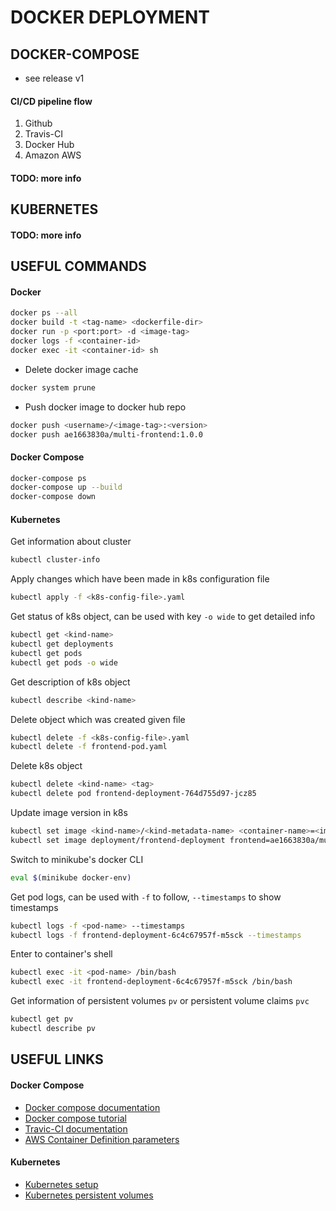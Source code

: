 # DOCKER DEPLOYMENT

## DOCKER-COMPOSE
  - see release v1

#### CI/CD pipeline flow

  1. Github
  2. Travis-CI
  3. Docker Hub
  4. Amazon AWS

#### TODO: more info

## KUBERNETES

#### TODO: more info

## USEFUL COMMANDS

#### Docker

```bash
docker ps --all
docker build -t <tag-name> <dockerfile-dir>
docker run -p <port:port> -d <image-tag>
docker logs -f <container-id>
docker exec -it <container-id> sh
```

  - Delete docker image cache
```bash
docker system prune
```

  - Push docker image to docker hub repo
```bash
docker push <username>/<image-tag>:<version>
docker push ae1663830a/multi-frontend:1.0.0
```
#### Docker Compose

```bash
docker-compose ps
docker-compose up --build
docker-compose down
```

#### Kubernetes

Get information about cluster
```bash
kubectl cluster-info
```

Apply changes which have been made in k8s configuration file
```bash
kubectl apply -f <k8s-config-file>.yaml
```

Get status of k8s object, can be used with key `-o wide` to get detailed info
```bash
kubectl get <kind-name>
kubectl get deployments
kubectl get pods
kubectl get pods -o wide
```

Get description of k8s object
```bash
kubectl describe <kind-name>
```

Delete object which was created given file
```bash
kubectl delete -f <k8s-config-file>.yaml
kubectl delete -f frontend-pod.yaml
```

Delete k8s object
```bash
kubectl delete <kind-name> <tag>
kubectl delete pod frontend-deployment-764d755d97-jcz85
```

Update image version in k8s
```bash
kubectl set image <kind-name>/<kind-metadata-name> <container-name>=<image-tag>
kubectl set image deployment/frontend-deployment frontend=ae1663830a/multi-frontend:1.0.1
```

Switch to minikube's docker CLI
```bash
eval $(minikube docker-env)
```

Get pod logs, can be used with `-f` to follow, `--timestamps` to show timestamps
```bash
kubectl logs -f <pod-name> --timestamps
kubectl logs -f frontend-deployment-6c4c67957f-m5sck --timestamps
```

Enter to container's shell
```bash
kubectl exec -it <pod-name> /bin/bash
kubectl exec -it frontend-deployment-6c4c67957f-m5sck /bin/bash
```

Get information of persistent volumes `pv` or persistent volume claims `pvc`
```bash
kubectl get pv
kubectl describe pv
```

## USEFUL LINKS

#### Docker Compose
  - [Docker compose documentation](https://docs.docker.com/compose/)
  - [Docker compose tutorial](https://www.baeldung.com/dockerizing-spring-boot-application)
  - [Travic-CI documentation](https://docs.travis-ci.com/)
  - [AWS Container Definition parameters](https://docs.aws.amazon.com/AmazonECS/latest/developerguide/task_definition_parameters.html#container_definitions)

#### Kubernetes

  - [Kubernetes setup](https://kubernetes.io/docs/setup/)
  - [Kubernetes persistent volumes](https://kubernetes.io/docs/concepts/storage/persistent-volumes/)